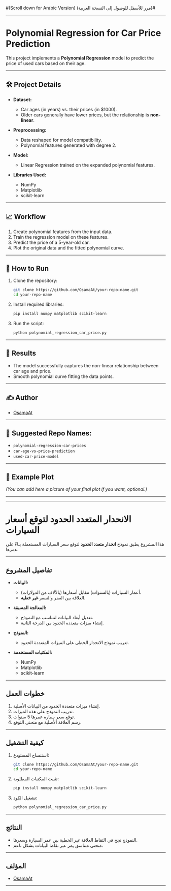 #(Scroll down for Arabic Version)
(مرر للأسفل للوصول إلى النسخة العربية)#    

---

# Polynomial Regression for Car Price Prediction

This project implements a **Polynomial Regression** model to predict the price of used cars based on their age.

---

## 🛠️ Project Details

- **Dataset:**
  - Car ages (in years) vs. their prices (in $1000).
  - Older cars generally have lower prices, but the relationship is **non-linear**.

- **Preprocessing:**
  - Data reshaped for model compatibility.
  - Polynomial features generated with degree 2.

- **Model:**
  - Linear Regression trained on the expanded polynomial features.

- **Libraries Used:**
  - NumPy
  - Matplotlib
  - scikit-learn

---

## 📈 Workflow

1. Create polynomial features from the input data.
2. Train the regression model on these features.
3. Predict the price of a 5-year-old car.
4. Plot the original data and the fitted polynomial curve.

---

## 🚀 How to Run

1. Clone the repository:
   ```bash
   git clone https://github.com/OsamaAt/your-repo-name.git
   cd your-repo-name
   ```

2. Install required libraries:
   ```bash
   pip install numpy matplotlib scikit-learn
   ```

3. Run the script:
   ```bash
   python polynomial_regression_car_price.py
   ```

---

## 🧪 Results

- The model successfully captures the non-linear relationship between car age and price.
- Smooth polynomial curve fitting the data points.

---

## ✍️ Author

- [OsamaAt](https://github.com/OsamaAt)

---

## 📌 Suggested Repo Names:
- `polynomial-regression-car-prices`
- `car-age-vs-price-prediction`
- `used-car-price-model`

---

## 📸 Example Plot
*(You can add here a picture of your final plot if you want, optional.)*

--------------------------------------------------------------------------------------------------------------------------------------------------------------------------------------------------------------

--------------------------------------------------------------------------------------------------------------------------------------------------------------------------------------------------------------

# الانحدار المتعدد الحدود لتوقع أسعار السيارات

هذا المشروع يطبق نموذج **انحدار متعدد الحدود** لتوقع سعر السيارات المستعملة بناءً على عمرها.

---

## تفاصيل المشروع

- **البيانات:**  
  - أعمار السيارات (بالسنوات) مقابل أسعارها (بالآلاف من الدولارات).
  - العلاقة بين العمر والسعر **غير خطية**.

- **المعالجة المسبقة:**
  - تعديل أبعاد البيانات لتتناسب مع النموذج.
  - إنشاء ميزات متعددة الحدود من الدرجة الثانية.

- **النموذج:**
  - تدريب نموذج الانحدار الخطي على الميزات المتعددة الحدود.

- **المكتبات المستخدمة:**
  - NumPy
  - Matplotlib
  - scikit-learn

---

## خطوات العمل

1. إنشاء ميزات متعددة الحدود من البيانات الأصلية.
2. تدريب النموذج على هذه الميزات.
3. توقع سعر سيارة عمرها 5 سنوات.
4. رسم العلاقة الأصلية مع منحنى التوقع.

---

## كيفية التشغيل

1. استنساخ المستودع:
   ```bash
   git clone https://github.com/OsamaAt/your-repo-name.git
   cd your-repo-name
   ```

2. تثبيت المكتبات المطلوبة:
   ```bash
   pip install numpy matplotlib scikit-learn
   ```

3. تشغيل الكود:
   ```bash
   python polynomial_regression_car_price.py
   ```

---

## النتائج

- النموذج نجح في التقاط العلاقة غير الخطية بين عمر السيارة وسعرها.
- منحنى متناسق يمر عبر نقاط البيانات بشكل ناعم.

---

## المؤلف

- [OsamaAt](https://github.com/OsamaAt)

---

